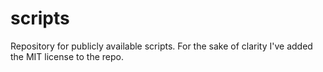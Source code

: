 # scripts
Repository for publicly available scripts.
For the sake of clarity I've added the MIT license to the repo.
